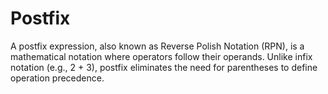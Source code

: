 # Postfix
A postfix expression, also known as Reverse Polish Notation (RPN), is a mathematical notation where operators follow their operands. Unlike infix notation (e.g., 2 + 3), postfix eliminates the need for parentheses to define operation precedence.
